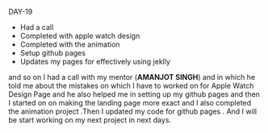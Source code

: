 DAY-19

* Had a call
* Completed with apple watch design 
* Completed with the animation
* Setup github pages 
* Updates my pages for effectively using jeklly

and so on I had a call with my mentor (**AMANJOT SINGH**) and in which he told me about the mistakes on which I have to worked on for Apple Watch Design Page  and he also helped me in setting up my github pages and then I started on on making the landing page more exact and I also completed the animation project .Then I updated my code for github pages  . And I will be  start working on  my next project in next days.